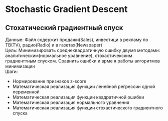 # Stochastic Gradient Descent

## Стохатический градиентный спуск 
Данные: Файл содержит продажи(Sales), инвестици в рекламу по ТВ(TV), радио(Radio) и в газетах(Newspaper)  
Цель: Минимизировать среднеквадратичную ошибку двумя методами: аналитическим(нормальное уравнение), стохастичекским градиенттным спуском. Сравнить ошибки и врме я работы алгоритмов минимизации  
Шаги:  
- Нормирование признаков z-score
- Математическая реализация функции ленейной регрессии одной переменной
- Математическая реализация функции квадратичной ошибки
- Математическая реализация нормального уравнения
- Математическая реализация функции стохастического градиентного спуска


